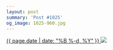 ```yaml
---
layout: post
summary: 'Post #1025'
og_image: 1025-960.jpg
---
```


<p>
 <time>
  <a href="/1025">
   {{ page.date | date: "%B %-d, %Y" }}
  </a>
 </time>
 <a href="/1025">
  <img data-taken="10/25/2019" sizes="(min-width: 700px) 50vw, calc(100vw - 2rem)" src="{{ site.assets_url }}/1025-480.jpg" srcset="{{ site.assets_url }}/1025-240.jpg 240w, {{ site.assets_url }}/1025-480.jpg 480w, {{ site.assets_url }}/1025-720.jpg 720w, {{ site.assets_url }}/1025-960.jpg 960w"/>
 </a>
</p>
